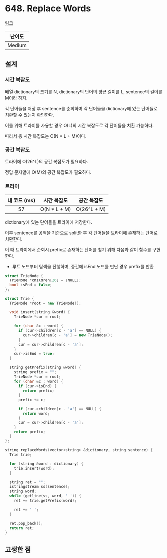 # 648. Replace Words

[링크](https://leetcode.com/problems/replace-words/description/)

| 난이도 |
| :----: |
| Medium |

## 설계

### 시간 복잡도

배열 dictionary의 크기를 N, dictionary의 단어의 평균 길이를 L, sentence의 길이를 M이라 하자.

각 단어들을 저장 후 sentence를 순회하며 각 단어들을 dictionary에 있는 단어들로 치환할 수 있는지 확인한다.

이를 위해 트라이를 사용할 경우 O(L)의 시간 복잡도로 각 단어들을 치환 가능하다.

따라서 총 시간 복잡도는 O(N \* L + M)이다.

### 공간 복잡도

트라이에 O(26^L)의 공간 복잡도가 필요하다.

정답 문자열에 O(M)의 공간 복잡도가 필요하다.

### 트라이

| 내 코드 (ms) | 시간 복잡도  | 공간 복잡도 |
| :----------: | :----------: | :---------: |
|      57      | O(N * L + M) | O(26^L + M) |

dictionary에 있는 단어들을 트라이에 저장한다.

이후 sentence를 공백을 기준으로 split한 후 각 단어들을 트라이에 존재하는 단어로 치환한다.

이 때 트라이에서 순회시 prefix로 존재하는 단어를 찾기 위해 다음과 같이 함수를 구현한다.

- 루트 노드부터 탐색을 진행하며, 중간에 isEnd 노드를 만난 경우 prefix를 반환

```cpp
struct TrieNode {
  TrieNode *children[26] = {NULL};
  bool isEnd = false;
};

struct Trie {
  TrieNode *root = new TrieNode();

  void insert(string &word) {
    TrieNode *cur = root;

    for (char &c : word) {
      if (cur->children[c - 'a'] == NULL) {
        cur->children[c - 'a'] = new TrieNode();
      }
      cur = cur->children[c - 'a'];
    }
    cur->isEnd = true;
  }

  string getPrefix(string &word) {
    string prefix = "";
    TrieNode *cur = root;
    for (char &c : word) {
      if (cur->isEnd) {
        return prefix;
      }
      prefix += c;

      if (cur->children[c - 'a'] == NULL) {
        return word;
      }
      cur = cur->children[c - 'a'];
    }
    return prefix;
  }
};

string replaceWords(vector<string> &dictionary, string sentence) {
  Trie trie;

  for (string &word : dictionary) {
    trie.insert(word);
  }

  string ret = "";
  istringstream ss(sentence);
  string word;
  while (getline(ss, word, ' ')) {
    ret += trie.getPrefix(word);

    ret += ' ';
  }

  ret.pop_back();
  return ret;
}
```

## 고생한 점

